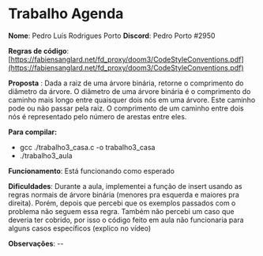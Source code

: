 # Trabalho Agenda
**Nome**: Pedro Luís Rodrigues Porto
**Discord**: Pedro Porto #2950

**Regras de código**: [https://fabiensanglard.net/fd_proxy/doom3/CodeStyleConventions.pdf](https://fabiensanglard.net/fd_proxy/doom3/CodeStyleConventions.pdf)

**Proposta** : Dada a raiz de uma árvore binária, retorne o comprimento do diâmetro da árvore.
O diâmetro de uma árvore binária é o comprimento do caminho mais longo entre quaisquer dois nós
em uma árvore. Este caminho pode ou não passar pela raiz.
O comprimento de um caminho entre dois nós é representado pelo número de arestas entre eles.

**Para compilar:** 
-  gcc ./trabalho3_casa.c -o trabalho3_casa
- ./trabalho3_aula

**Funcionamento**: Está funcionando como esperado

**Dificuldades**: Durante a aula, implementei a função de insert usando as regras normais de árvore binária (menores pra esquerda e maiores pra direita). Porém,
depois que percebi que os exemplos passados com o problema não seguem essa regra. Também não percebi um caso que deveria ter cobrido, por isso o código feito em aula não funcionaria para alguns casos específicos (explico no vídeo)

**Observações**: --